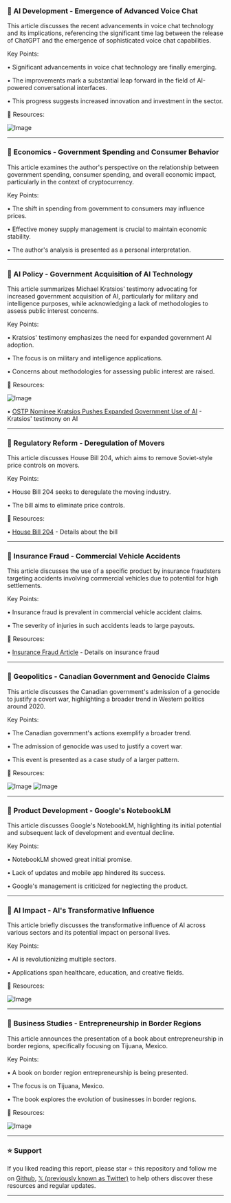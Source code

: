### 🤖 AI Development -  Emergence of Advanced Voice Chat

This article discusses the recent advancements in voice chat technology and its implications, referencing the significant time lag between the release of ChatGPT and the emergence of sophisticated voice chat capabilities.

Key Points:

•  Significant advancements in voice chat technology are finally emerging.


•  The improvements mark a substantial leap forward in the field of AI-powered conversational interfaces.


•  This progress suggests increased innovation and investment in the sector.



🔗 Resources:

![Image](https://pbs.twimg.com/amplify_video_thumb/1894770840727642112/img/xZ8HqoPX2X85uhVE.jpg)


---

### 🤖 Economics -  Government Spending and Consumer Behavior

This article examines the author's perspective on the relationship between government spending, consumer spending, and overall economic impact, particularly in the context of cryptocurrency.

Key Points:

•  The shift in spending from government to consumers may influence prices.


•  Effective money supply management is crucial to maintain economic stability.


•  The author's analysis is presented as a personal interpretation.



---

### 🤖 AI Policy -  Government Acquisition of AI Technology

This article summarizes Michael Kratsios' testimony advocating for increased government acquisition of AI, particularly for military and intelligence purposes, while acknowledging a lack of methodologies to assess public interest concerns.

Key Points:

•  Kratsios' testimony emphasizes the need for expanded government AI adoption.


•  The focus is on military and intelligence applications.


•  Concerns about methodologies for assessing public interest are raised.



🔗 Resources:

![Image](https://pbs.twimg.com/media/GkzYmJ5X0AEfC3k?format=png&name=small)

• [OSTP Nominee Kratsios Pushes Expanded Government Use of AI](https://insideaipolicy.com/ai-daily-news/ostp-nominee-kratsios-pushes-expanded-government-use-ai…) -  Kratsios' testimony on AI


---

### 🤖 Regulatory Reform - Deregulation of Movers

This article discusses House Bill 204, which aims to remove Soviet-style price controls on movers.

Key Points:

•  House Bill 204 seeks to deregulate the moving industry.


•  The bill aims to eliminate price controls.



🔗 Resources:

• [House Bill 204](https://bit.ly/3EXCmkX) -  Details about the bill


---

### 🤖 Insurance Fraud -  Commercial Vehicle Accidents

This article discusses the use of a specific product by insurance fraudsters targeting accidents involving commercial vehicles due to potential for high settlements.

Key Points:

•  Insurance fraud is prevalent in commercial vehicle accident claims.


•  The severity of injuries in such accidents leads to large payouts.



🔗 Resources:

• [Insurance Fraud Article](https://bit.ly/41b8h8R) -  Details on insurance fraud


---

### 🤖 Geopolitics -  Canadian Government and Genocide Claims

This article discusses the Canadian government's admission of a genocide to justify a covert war, highlighting a broader trend in Western politics around 2020.

Key Points:

•  The Canadian government's actions exemplify a broader trend.


•  The admission of genocide was used to justify a covert war.


•  This event is presented as a case study of a larger pattern.



🔗 Resources:

![Image](https://pbs.twimg.com/media/GkXYaUQWoAArgsX?format=jpg&name=small)
![Image](https://pbs.twimg.com/media/GkXYaUPXEAAo92y?format=jpg&name=small)


---

### 🤖 Product Development -  Google's NotebookLM

This article discusses Google's NotebookLM, highlighting its initial potential and subsequent lack of development and eventual decline.

Key Points:

•  NotebookLM showed great initial promise.


•  Lack of updates and mobile app hindered its success.


•  Google's management is criticized for neglecting the product.



---

### 🤖 AI Impact -  AI's Transformative Influence

This article briefly discusses the transformative influence of AI across various sectors and its potential impact on personal lives.

Key Points:

• AI is revolutionizing multiple sectors.


•  Applications span healthcare, education, and creative fields.



🔗 Resources:

![Image](https://pbs.twimg.com/media/GeqKpUmXkAAAD5u?format=jpg&name=small)


---

### 🤖 Business Studies -  Entrepreneurship in Border Regions

This article announces the presentation of a book about entrepreneurship in border regions, specifically focusing on Tijuana, Mexico.

Key Points:

•  A book on border region entrepreneurship is being presented.


•  The focus is on Tijuana, Mexico.


•  The book explores the evolution of businesses in border regions.



🔗 Resources:

![Image](https://pbs.twimg.com/media/GkoW7ppXoAE4E41?format=jpg&name=small)


---

### ⭐️ Support

If you liked reading this report, please star ⭐️ this repository and follow me on [Github](https://github.com/Drix10), [𝕏 (previously known as Twitter)](https://x.com/DRIX_10_) to help others discover these resources and regular updates.

---